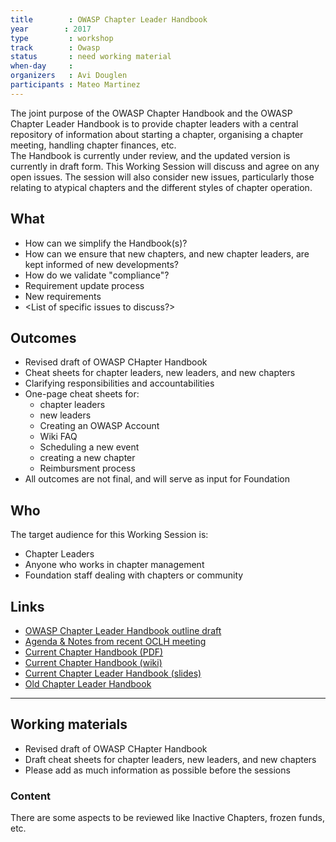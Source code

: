 ```yaml
---
title        : OWASP Chapter Leader Handbook
year		: 2017
type         : workshop
track        : Owasp
status       : need working material
when-day     : 
organizers   : Avi Douglen
participants : Mateo Martinez
---
```


The joint purpose of the OWASP Chapter Handbook and the OWASP Chapter Leader Handbook is to provide chapter leaders with a central repository of information about starting a chapter, organising a chapter meeting, handling chapter finances, etc.   
The Handbook is currently under review, and the updated version is currently in draft form. 
This Working Session will discuss and agree on any open issues. The session will also consider new issues, particularly those relating to atypical chapters and the different styles of chapter operation.  

## What

- How can we simplify the Handbook(s)?
- How can we ensure that new chapters, and new chapter leaders, are kept informed of new developments? 
- How do we validate "compliance"?
- Requirement update process
- New requirements
- <List of specific issues to discuss?> 

## Outcomes

- Revised draft of OWASP CHapter Handbook
- Cheat sheets for chapter leaders, new leaders, and new chapters
- Clarifying responsibilities and accountabilities
- One-page cheat sheets for:
    - chapter leaders 
    - new leaders 
    - Creating an OWASP Account
    - Wiki FAQ
    - Scheduling a new event
    - creating a new chapter
    - Reimbursment process
- All outcomes are not final, and will serve as input for Foundation

## Who

The target audience for this Working Session is:

- Chapter Leaders
- Anyone who works in chapter management
- Foundation staff dealing with chapters or community

## Links
- [OWASP Chapter Leader Handbook outline draft](https://docs.google.com/document/d/1uupqip9TiejURbznt_Dk6t1H--8foRJxcVQ2gdmUj-s/)
- [Agenda & Notes from recent OCLH meeting](https://docs.google.com/document/d/1mepNCA1DdBp5XU9xzZLeStlrkt4wcZUPouJ2yN_O0OE/)
- [Current Chapter Handbook (PDF)](https://www.owasp.org/images/d/dc/OWASP_Chapter_Handbook_Ch_V2.pdf)
- [Current Chapter Handbook (wiki)](https://www.owasp.org/index.php/Category:Chapter_Handbook)
- [Current Chapter Leader Handbook (slides)](https://www.owasp.org/images/5/56/OWASP_February_28,_2013.pdf)
- [Old Chapter Leader Handbook](https://www.owasp.org/index.php/Chapter_Leader_Handbook_(OLD))

--- 

## Working materials

- Revised draft of OWASP CHapter Handbook
- Draft cheat sheets for chapter leaders, new leaders, and new chapters
- Please add as much information as possible before the sessions

### Content

There are some aspects to be reviewed like Inactive Chapters, frozen funds, etc.

